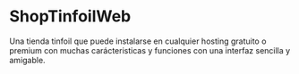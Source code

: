 # ShopTinfoilWeb
Una tienda tinfoil que puede instalarse en cualquier hosting gratuito o premium con muchas carácteristicas y funciones con una interfaz sencilla y amigable.
